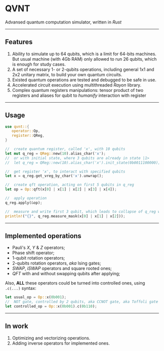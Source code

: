 # QVNT
Advansed quantum computation simulator, written in *Rust*
___
## Features
1. Ability to simulate up to 64 qubits, which is a limit for 64-bits machines.
   But usual machine (with 4Gb RAM) only allowed to run 26 qubits, which is enough for study cases.
2. A set of necessary 1- or 2-qubits operations, including general 1x1 and 2x2 unitary matrix, to build your own quantum circuits.
3. Existed quantum operations are tested and debugged to be safe in use.
4. Accelerated circuit execution using multithreaded *Rayon* library.
5. Complex quantum registers manipulations: tensor product of two registers and aliases for qubit to *humanify* interaction with register

___
## Usage
```rust
use qvnt::{
   operator::Op,
   register::QReg,
}

//  create quantum register, called 'x', with 10 qubits
let mut q_reg = QReg::new(10).alias_char('x');
//  or with initial state, where 3 qubits are already in state |1>
//  let q_reg = QReg::new(10).alias_char('x').init_state(0b0011100000);

//  get register 'x', to interact with specified qubits
let x = q_reg.get_vreg_by_char('x').unwrap();

//  create qft operation, acting on first 5 qubits in q_reg
let op = Op::qft(x[0] | x[1] | x[2] | x[3] | x[4]);

//  apply operation
q_reg.apply(&op);

//  measure and write first 3 qubit, which leads to collapse of q_reg wave function
println!("{}", q_reg.measure_mask(x[0] | x[1] | x[2]));
```

___
## Implemented operations
*  Pauli's *X*, *Y* & *Z* operators;
*  Phase shift operator;
*  1-qubit rotation operators;
*  2-qubits rotation operators, *aka* Ising gates;
*  *SWAP*, *iSWAP* operators and square rooted ones;
*  *QFT* with and without swapping qubits after applying;

Also, __ALL__ these operators could be turned into controlled ones, using ```.c(...)``` syntax:
```rust
let usual_op = Op::x(0b001);
//  NOT gate, controlled by 2 qubits, aka CCNOT gate, aka Toffoli gate
let controlled_op = Op::x(0b001).c(0b110);
```

___
## In work
1. Optimizing and vectorizing operations.
2. Adding inverse operators for implemented ones.
